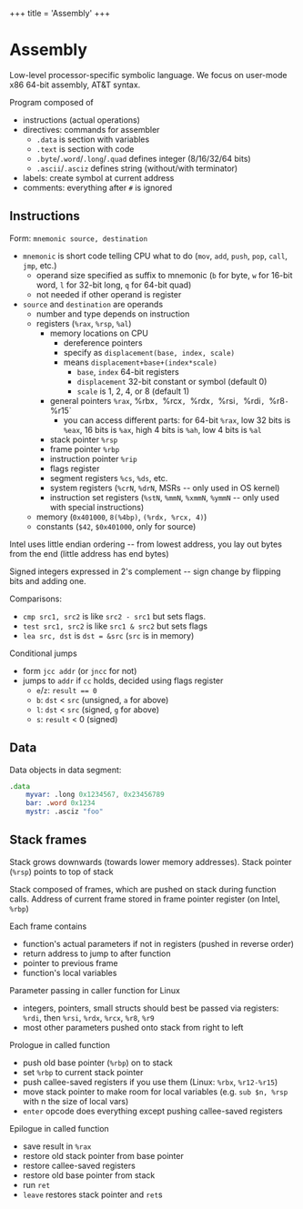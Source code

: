 +++
title = 'Assembly'
+++

# Assembly
Low-level processor-specific symbolic language.
We focus on user-mode x86 64-bit assembly, AT&T syntax.

Program composed of
- instructions (actual operations)
- directives: commands for assembler
    - `.data` is section with variables
    - `.text` is section with code
    - `.byte`/`.word`/`.long`/`.quad` defines integer (8/16/32/64 bits)
    - `.ascii`/`.asciz` defines string (without/with terminator)
- labels: create symbol at current address
- comments: everything after `#` is ignored

## Instructions
Form: `mnemonic source, destination`
- `mnemonic` is short code telling CPU what to do (`mov`, `add`, `push`, `pop`, `call`, `jmp`, etc.)
    - operand size specified as suffix to mnemonic (`b` for byte, `w` for 16-bit word, `l` for 32-bit long, `q` for 64-bit quad)
    - not needed if other operand is register
- `source` and `destination` are operands
    - number and type depends on instruction
    - registers (`%rax`, `%rsp`, `%al`)
        - memory locations on CPU
            - dereference pointers
            - specify as `displacement(base, index, scale)`
            - means `displacement+base+(index*scale)`
                - `base`, `index` 64-bit registers
                - `displacement` 32-bit constant or symbol (default 0)
                - `scale` is 1, 2, 4, or 8 (default 1)
        - general pointers `%rax`, %rbx`, `%rcx`, `%rdx`, `%rsi`, `%rdi`, `%r8`-`%r15`
            - you can access different parts: for 64-bit `%rax`, low 32 bits is `%eax`, 16 bits is `%ax`, high 4 bits is `%ah`, low 4 bits is `%al`
        - stack pointer `%rsp`
        - frame pointer `%rbp`
        - instruction pointer `%rip`
        - flags register
        - segment registers `%cs`, `%ds`, etc.
        - system registers (`%crN`, `%drN`, MSRs -- only used in OS kernel)
        - instruction set registers (`%stN`, `%mmN`, `%xmmN`, `%ymmN` -- only used with special instructions)
    - memory (`0x401000`, `8(%4bp)`, `(%rdx, %rcx, 4)`)
    - constants (`$42`, `$0x401000`, only for source)

Intel uses little endian ordering -- from lowest address, you lay out bytes from the end (little address has end bytes)

Signed integers expressed in 2's complement -- sign change by flipping bits and adding one.

Comparisons:
- `cmp src1, src2` is like `src2 - src1` but sets flags.
- `test src1, src2` is like `src1 & src2` but sets flags
- `lea src, dst` is `dst = &src` (`src` is in memory)

Conditional jumps
- form `jcc addr` (or `jncc` for not)
- jumps to `addr` if `cc` holds, decided using flags register
    - `e`/`z`: `result == 0`
    - `b`: `dst` < `src` (unsigned, `a` for above)
    - `l`: `dst` < `src` (signed, `g` for above)
    - `s`: `result` < 0 (signed)

## Data
Data objects in data segment:

```asm
.data
    myvar: .long 0x1234567, 0x23456789
    bar: .word 0x1234
    mystr: .asciz "foo"
```

## Stack frames
Stack grows downwards (towards lower memory addresses).
Stack pointer (`%rsp`) points to top of stack

Stack composed of frames, which are pushed on stack during function calls.
Address of current frame stored in frame pointer register (on Intel, `%rbp`)

Each frame contains
- function's actual parameters if not in registers (pushed in reverse order)
- return address to jump to after function
- pointer to previous frame
- function's local variables

Parameter passing in caller function for Linux
- integers, pointers, small structs should best be passed via registers: `%rdi`, then `%rsi`, `%rdx`, `%rcx`, `%r8`, `%r9`
- most other parameters pushed onto stack from right to left

Prologue in called function
- push old base pointer (`%rbp`) on to stack
- set `%rbp` to current stack pointer
- push callee-saved registers if you use them (Linux: `%rbx`, `%r12-%r15`)
- move stack pointer to make room for local variables (e.g. `sub $n, %rsp` with n the size of local vars)
- `enter` opcode does everything except pushing callee-saved registers

Epilogue in called function
- save result in `%rax`
- restore old stack pointer from base pointer
- restore callee-saved registers
- restore old base pointer from stack
- run `ret`
- `leave` restores stack pointer and `ret`s
